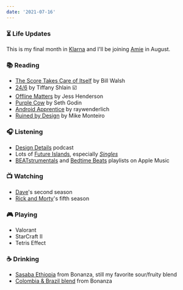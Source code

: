 ```yaml
---
date: '2021-07-16'
---
```


### ⏳ Life Updates

This is my final month in [Klarna](https://www.klarna.com/) and I'll be joining [Amie](https://amie.so) in August.

### 📚 Reading

- [The Score Takes Care of Itself](https://www.goodreads.com/book/show/6342995-the-score-takes-care-of-itself) by Bill Walsh
- [24/6](https://www.goodreads.com/en/book/show/55664309-24-6) by Tiffany Shlain ☑️
- [Offline Matters](https://offline-matters.com) by Jess Henderson
- [Purple Cow](https://www.goodreads.com/book/show/641604.Purple_Cow) by Seth Godin
- [Android Apprentice](https://www.raywenderlich.com/books/android-apprentice) by raywenderlich
- [Ruined by Design](https://www.ruinedby.design) by Mike Monteiro

### 🎧 Listening

- [Design Details](https://designdetails.fm) podcast
- Lots of [Future Islands](https://future-islands.com), especially _[Singles](https://futureislands.bandcamp.com/album/singles)_
- [BEATstrumentals](https://music.apple.com/de/playlist/beatstrumentals/pl.f54198ad42404535be13eabf3835fb22?l=en) and [Bedtime Beats](https://music.apple.com/de/playlist/bedtime-beats/pl.082e7836ea7a4244bf3f9c319560718f?l=en) playlists on Apple Music

### 📺 Watching

- [Dave](https://www.imdb.com/title/tt8531222/)'s second season
- [Rick and Morty](https://www.imdb.com/title/tt2861424/)'s fifth season

### 🎮 Playing

- Valorant
- StarCraft II
- Tetris Effect

### ☕️ Drinking

- [Sasaba Ethiopia](https://shop.bonanzacoffee.de/products/sasaba) from Bonanza, still my favorite sour/fruity blend
- [Colombia & Brazil blend](https://shop.bonanzacoffee.de/collections/coffee/products/bonanza-blend) from Bonanza
